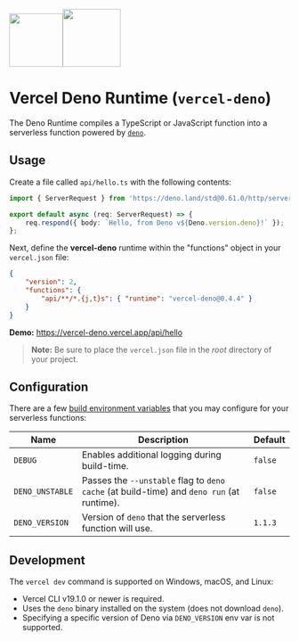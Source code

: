 [<img src="https://assets.vercel.com/image/upload/v1588805858/repositories/vercel/logo.png" height="96"><img src="https://raw.githubusercontent.com/denolib/high-res-deno-logo/master/deno_hr_circle.svg" height="104" />](https://github.com/TooTallNate/vercel-deno)

# Vercel Deno Runtime (`vercel-deno`)

The Deno Runtime compiles a TypeScript or JavaScript function into a serverless
function powered by [`deno`](https://deno.land).

## Usage

Create a file called `api/hello.ts` with the following contents:

```typescript
import { ServerRequest } from 'https://deno.land/std@0.61.0/http/server.ts';

export default async (req: ServerRequest) => {
	req.respond({ body: `Hello, from Deno v${Deno.version.deno}!` });
};
```

Next, define the **vercel-deno** runtime within the "functions" object in your
`vercel.json` file:

```json
{
	"version": 2,
	"functions": {
		"api/**/*.{j,t}s": { "runtime": "vercel-deno@0.4.4" }
	}
}
```

**Demo:** https://vercel-deno.vercel.app/api/hello

> **Note:** Be sure to place the `vercel.json` file in the _root_ directory of
> your project.

## Configuration

There are a few [build environment
variables](https://vercel.com/docs/configuration#project/build-env) that you
may configure for your serverless functions:

| Name            | Description                                                                               | Default |
| --------------- | ----------------------------------------------------------------------------------------- | ------- |
| `DEBUG`         | Enables additional logging during build-time.                                             | `false` |
| `DENO_UNSTABLE` | Passes the `--unstable` flag to `deno cache` (at build-time) and `deno run` (at runtime). | `false` |
| `DENO_VERSION`  | Version of `deno` that the serverless function will use.                                  | `1.1.3` |

## Development

The `vercel dev` command is supported on Windows, macOS, and Linux:

-   Vercel CLI v19.1.0 or newer is required.
-   Uses the `deno` binary installed on the system (does not download `deno`).
-   Specifying a specific version of Deno via `DENO_VERSION` env var is not supported.
